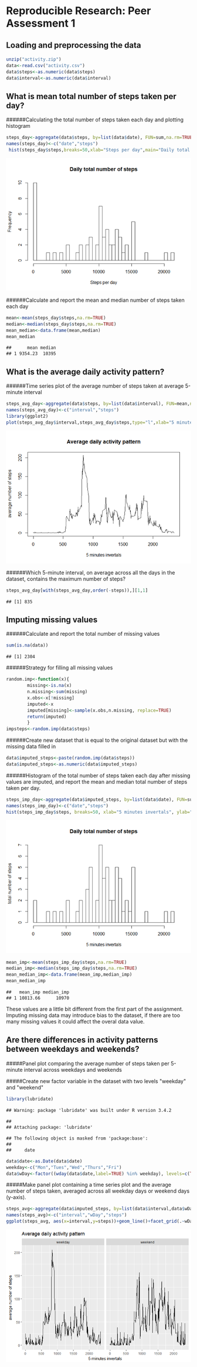 # Reproducible Research: Peer Assessment 1


## Loading and preprocessing the data



```r
unzip("activity.zip") 
data<-read.csv("activity.csv")
data$steps<-as.numeric(data$steps)
data$interval<-as.numeric(data$interval)
```


## What is mean total number of steps taken per day?

######Calculating the total number of steps taken each day and plotting histogram



```r
steps_day<-aggregate(data$steps, by=list(data$date), FUN=sum,na.rm=TRUE)
names(steps_day)<-c("date","steps")
 hist(steps_day$steps,breaks=50,xlab="Steps per day",main="Daily total number of steps")
```

![](PA1_template_files/figure-html/unnamed-chunk-2-1.png)<!-- -->


######Calculate and report the mean and median number of steps taken each day


```r
mean<-mean(steps_day$steps,na.rm=TRUE)
median<-median(steps_day$steps,na.rm=TRUE)
mean_median<-data.frame(mean,median)
mean_median
```

```
##      mean median
## 1 9354.23  10395
```

## What is the average daily activity pattern?

######Time series plot of the average number of steps taken at average 5-minute interval 


```r
steps_avg_day<-aggregate(data$steps, by=list(data$interval), FUN=mean,na.rm=TRUE)
names(steps_avg_day)<-c("interval","steps")
library(ggplot2)
plot(steps_avg_day$interval,steps_avg_day$steps,type="l",xlab="5 minutes invertals", ylab=" average number of steps",main="Average daily activity pattern")
```

![](PA1_template_files/figure-html/unnamed-chunk-4-1.png)<!-- -->

######Which 5-minute interval, on average across all the days in the dataset, contains the maximum number of steps?


```r
steps_avg_day[with(steps_avg_day,order(-steps)),][1,1]
```

```
## [1] 835
```

## Imputing missing values

######Calculate and report the total number of missing values

```r
sum(is.na(data))
```

```
## [1] 2304
```

######Strategy for filling all missing values 



```r
random.imp<-function(x){
        missing<-is.na(x)
        n.missing<-sum(missing)
        x.obs<-x[!missing]
        imputed<-x
        imputed[missing]<-sample(x.obs,n.missing, replace=TRUE)
        return(imputed) 
        }
impsteps<-random.imp(data$steps)
```

######Create new dataset that is equal to the original dataset but with the missing data filled in


```r
data$imputed_steps<-paste(random.imp(data$steps))
data$imputed_steps<-as.numeric(data$imputed_steps)
```

######Histogram of the total number of steps taken each day after missing values are imputed, and report the mean and median total number of steps taken per day. 


```r
steps_imp_day<-aggregate(data$imputed_steps, by=list(data$date), FUN=sum)
names(steps_imp_day)<-c("date","steps")
hist(steps_imp_day$steps, breaks=50, xlab="5 minutes invertals", ylab=" total number of steps",main="Daily total number of steps")
```

![](PA1_template_files/figure-html/unnamed-chunk-9-1.png)<!-- -->

```r
mean_imp<-mean(steps_imp_day$steps,na.rm=TRUE)
median_imp<-median(steps_imp_day$steps,na.rm=TRUE)
mean_median_imp<-data.frame(mean_imp,median_imp)
mean_median_imp
```

```
##   mean_imp median_imp
## 1 10813.66      10970
```

These values are a little bit different from the first part of the assignment. Imputing missing data may introduce bias to the dataset, if there are too many missing values it could affect the overal data value. 


## Are there differences in activity patterns between weekdays and weekends?

#####Panel plot comparing the average number of steps taken per 5-minute interval across weekdays and weekends

#####Create new factor variable in the dataset with two levels "weekday" and "weekend" 

```r
library(lubridate)
```

```
## Warning: package 'lubridate' was built under R version 3.4.2
```

```
## 
## Attaching package: 'lubridate'
```

```
## The following object is masked from 'package:base':
## 
##     date
```

```r
data$date<-as.Date(data$date)
weekday<-c("Mon","Tues","Wed","Thurs","Fri")
data$wDay<-factor((wday(data$date,label=TRUE) %in% weekday), levels=c(TRUE,FALSE), labels=c("weekday","weekend")) 
```

#####Make panel plot containing a time series plot and the average number of steps taken, averaged across all weekday days or weekend days (y-axis). 

```r
steps_avg<-aggregate(data$imputed_steps, by=list(data$interval,data$wDay), FUN=mean, na.rm=TRUE)
names(steps_avg)<-c("interval","wDay","steps")
ggplot(steps_avg, aes(x=interval,y=steps))+geom_line()+facet_grid(.~wDay)+labs(title="Average daily activity pattern",x="5 minutes invertals",y="average number of steps")
```

![](PA1_template_files/figure-html/unnamed-chunk-11-1.png)<!-- -->


